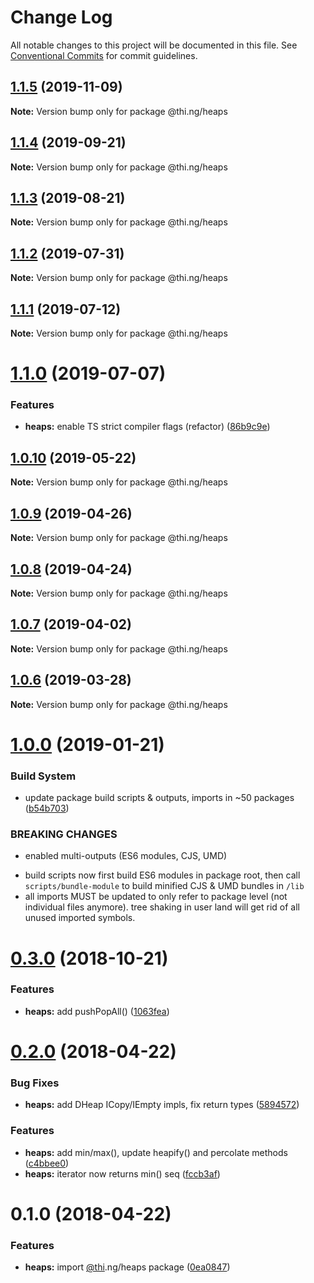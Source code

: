 # Change Log

All notable changes to this project will be documented in this file.
See [Conventional Commits](https://conventionalcommits.org) for commit guidelines.

## [1.1.5](https://github.com/thi-ng/umbrella/compare/@thi.ng/heaps@1.1.4...@thi.ng/heaps@1.1.5) (2019-11-09)

**Note:** Version bump only for package @thi.ng/heaps





## [1.1.4](https://github.com/thi-ng/umbrella/compare/@thi.ng/heaps@1.1.3...@thi.ng/heaps@1.1.4) (2019-09-21)

**Note:** Version bump only for package @thi.ng/heaps





## [1.1.3](https://github.com/thi-ng/umbrella/compare/@thi.ng/heaps@1.1.2...@thi.ng/heaps@1.1.3) (2019-08-21)

**Note:** Version bump only for package @thi.ng/heaps





## [1.1.2](https://github.com/thi-ng/umbrella/compare/@thi.ng/heaps@1.1.1...@thi.ng/heaps@1.1.2) (2019-07-31)

**Note:** Version bump only for package @thi.ng/heaps





## [1.1.1](https://github.com/thi-ng/umbrella/compare/@thi.ng/heaps@1.1.0...@thi.ng/heaps@1.1.1) (2019-07-12)

**Note:** Version bump only for package @thi.ng/heaps





# [1.1.0](https://github.com/thi-ng/umbrella/compare/@thi.ng/heaps@1.0.10...@thi.ng/heaps@1.1.0) (2019-07-07)


### Features

* **heaps:** enable TS strict compiler flags (refactor) ([86b9c9e](https://github.com/thi-ng/umbrella/commit/86b9c9e))





## [1.0.10](https://github.com/thi-ng/umbrella/compare/@thi.ng/heaps@1.0.9...@thi.ng/heaps@1.0.10) (2019-05-22)

**Note:** Version bump only for package @thi.ng/heaps





## [1.0.9](https://github.com/thi-ng/umbrella/compare/@thi.ng/heaps@1.0.8...@thi.ng/heaps@1.0.9) (2019-04-26)

**Note:** Version bump only for package @thi.ng/heaps





## [1.0.8](https://github.com/thi-ng/umbrella/compare/@thi.ng/heaps@1.0.7...@thi.ng/heaps@1.0.8) (2019-04-24)

**Note:** Version bump only for package @thi.ng/heaps





## [1.0.7](https://github.com/thi-ng/umbrella/compare/@thi.ng/heaps@1.0.6...@thi.ng/heaps@1.0.7) (2019-04-02)

**Note:** Version bump only for package @thi.ng/heaps





## [1.0.6](https://github.com/thi-ng/umbrella/compare/@thi.ng/heaps@1.0.5...@thi.ng/heaps@1.0.6) (2019-03-28)

**Note:** Version bump only for package @thi.ng/heaps







# [1.0.0](https://github.com/thi-ng/umbrella/compare/@thi.ng/heaps@0.3.1...@thi.ng/heaps@1.0.0) (2019-01-21)


### Build System

* update package build scripts & outputs, imports in ~50 packages ([b54b703](https://github.com/thi-ng/umbrella/commit/b54b703))


### BREAKING CHANGES

* enabled multi-outputs (ES6 modules, CJS, UMD)

- build scripts now first build ES6 modules in package root, then call
  `scripts/bundle-module` to build minified CJS & UMD bundles in `/lib`
- all imports MUST be updated to only refer to package level
  (not individual files anymore). tree shaking in user land will get rid of
  all unused imported symbols.


# [0.3.0](https://github.com/thi-ng/umbrella/compare/@thi.ng/heaps@0.2.20...@thi.ng/heaps@0.3.0) (2018-10-21)


### Features

* **heaps:** add pushPopAll() ([1063fea](https://github.com/thi-ng/umbrella/commit/1063fea))


<a name="0.2.0"></a>
# [0.2.0](https://github.com/thi-ng/umbrella/compare/@thi.ng/heaps@0.1.0...@thi.ng/heaps@0.2.0) (2018-04-22)


### Bug Fixes

* **heaps:** add DHeap ICopy/IEmpty impls, fix return types ([5894572](https://github.com/thi-ng/umbrella/commit/5894572))


### Features

* **heaps:** add min/max(), update heapify() and percolate methods ([c4bbee0](https://github.com/thi-ng/umbrella/commit/c4bbee0))
* **heaps:** iterator now returns min() seq ([fccb3af](https://github.com/thi-ng/umbrella/commit/fccb3af))




<a name="0.1.0"></a>
# 0.1.0 (2018-04-22)


### Features

* **heaps:** import [@thi](https://github.com/thi).ng/heaps package ([0ea0847](https://github.com/thi-ng/umbrella/commit/0ea0847))
